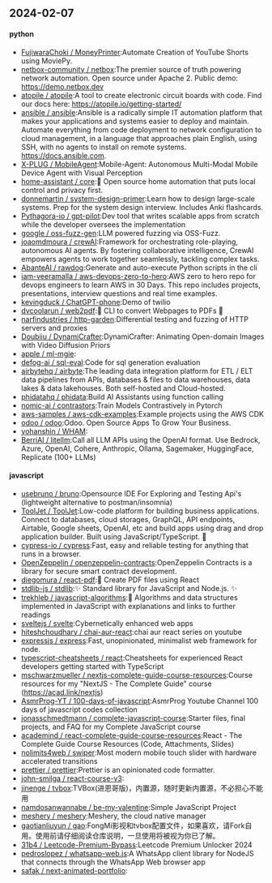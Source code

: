 ## 2024-02-07

#### python
* [FujiwaraChoki / MoneyPrinter](https://github.com/FujiwaraChoki/MoneyPrinter):Automate Creation of YouTube Shorts using MoviePy.
* [netbox-community / netbox](https://github.com/netbox-community/netbox):The premier source of truth powering network automation. Open source under Apache 2. Public demo: https://demo.netbox.dev
* [atopile / atopile](https://github.com/atopile/atopile):A tool to create electronic circuit boards with code. Find our docs here: https://atopile.io/getting-started/
* [ansible / ansible](https://github.com/ansible/ansible):Ansible is a radically simple IT automation platform that makes your applications and systems easier to deploy and maintain. Automate everything from code deployment to network configuration to cloud management, in a language that approaches plain English, using SSH, with no agents to install on remote systems. https://docs.ansible.com.
* [X-PLUG / MobileAgent](https://github.com/X-PLUG/MobileAgent):Mobile-Agent: Autonomous Multi-Modal Mobile Device Agent with Visual Perception
* [home-assistant / core](https://github.com/home-assistant/core):🏡 Open source home automation that puts local control and privacy first.
* [donnemartin / system-design-primer](https://github.com/donnemartin/system-design-primer):Learn how to design large-scale systems. Prep for the system design interview. Includes Anki flashcards.
* [Pythagora-io / gpt-pilot](https://github.com/Pythagora-io/gpt-pilot):Dev tool that writes scalable apps from scratch while the developer oversees the implementation
* [google / oss-fuzz-gen](https://github.com/google/oss-fuzz-gen):LLM powered fuzzing via OSS-Fuzz.
* [joaomdmoura / crewAI](https://github.com/joaomdmoura/crewAI):Framework for orchestrating role-playing, autonomous AI agents. By fostering collaborative intelligence, CrewAI empowers agents to work together seamlessly, tackling complex tasks.
* [AbanteAI / rawdog](https://github.com/AbanteAI/rawdog):Generate and auto-execute Python scripts in the cli
* [iam-veeramalla / aws-devops-zero-to-hero](https://github.com/iam-veeramalla/aws-devops-zero-to-hero):AWS zero to hero repo for devops engineers to learn AWS in 30 Days. This repo includes projects, presentations, interview questions and real time examples.
* [kevingduck / ChatGPT-phone](https://github.com/kevingduck/ChatGPT-phone):Demo of twilio
* [dvcoolarun / web2pdf](https://github.com/dvcoolarun/web2pdf):🔄 CLI to convert Webpages to PDFs 🚀
* [narfindustries / http-garden](https://github.com/narfindustries/http-garden):Differential testing and fuzzing of HTTP servers and proxies
* [Doubiiu / DynamiCrafter](https://github.com/Doubiiu/DynamiCrafter):DynamiCrafter: Animating Open-domain Images with Video Diffusion Priors
* [apple / ml-mgie](https://github.com/apple/ml-mgie):
* [defog-ai / sql-eval](https://github.com/defog-ai/sql-eval):Code for sql generation evaluation
* [airbytehq / airbyte](https://github.com/airbytehq/airbyte):The leading data integration platform for ETL / ELT data pipelines from APIs, databases & files to data warehouses, data lakes & data lakehouses. Both self-hosted and Cloud-hosted.
* [phidatahq / phidata](https://github.com/phidatahq/phidata):Build AI Assistants using function calling
* [nomic-ai / contrastors](https://github.com/nomic-ai/contrastors):Train Models Contrastively in Pytorch
* [aws-samples / aws-cdk-examples](https://github.com/aws-samples/aws-cdk-examples):Example projects using the AWS CDK
* [odoo / odoo](https://github.com/odoo/odoo):Odoo. Open Source Apps To Grow Your Business.
* [yohanshin / WHAM](https://github.com/yohanshin/WHAM):
* [BerriAI / litellm](https://github.com/BerriAI/litellm):Call all LLM APIs using the OpenAI format. Use Bedrock, Azure, OpenAI, Cohere, Anthropic, Ollama, Sagemaker, HuggingFace, Replicate (100+ LLMs)

#### javascript
* [usebruno / bruno](https://github.com/usebruno/bruno):Opensource IDE For Exploring and Testing Api's (lightweight alternative to postman/insomnia)
* [ToolJet / ToolJet](https://github.com/ToolJet/ToolJet):Low-code platform for building business applications. Connect to databases, cloud storages, GraphQL, API endpoints, Airtable, Google sheets, OpenAI, etc and build apps using drag and drop application builder. Built using JavaScript/TypeScript. 🚀
* [cypress-io / cypress](https://github.com/cypress-io/cypress):Fast, easy and reliable testing for anything that runs in a browser.
* [OpenZeppelin / openzeppelin-contracts](https://github.com/OpenZeppelin/openzeppelin-contracts):OpenZeppelin Contracts is a library for secure smart contract development.
* [diegomura / react-pdf](https://github.com/diegomura/react-pdf):📄 Create PDF files using React
* [stdlib-js / stdlib](https://github.com/stdlib-js/stdlib):✨ Standard library for JavaScript and Node.js. ✨
* [trekhleb / javascript-algorithms](https://github.com/trekhleb/javascript-algorithms):📝 Algorithms and data structures implemented in JavaScript with explanations and links to further readings
* [sveltejs / svelte](https://github.com/sveltejs/svelte):Cybernetically enhanced web apps
* [hiteshchoudhary / chai-aur-react](https://github.com/hiteshchoudhary/chai-aur-react):chai aur react series on youtube
* [expressjs / express](https://github.com/expressjs/express):Fast, unopinionated, minimalist web framework for node.
* [typescript-cheatsheets / react](https://github.com/typescript-cheatsheets/react):Cheatsheets for experienced React developers getting started with TypeScript
* [mschwarzmueller / nextjs-complete-guide-course-resources](https://github.com/mschwarzmueller/nextjs-complete-guide-course-resources):Course resources for my "NextJS - The Complete Guide" course (https://acad.link/nextjs)
* [AsmrProg-YT / 100-days-of-javascript](https://github.com/AsmrProg-YT/100-days-of-javascript):AsmrProg Youtube Channel 100 days of javascript codes collection
* [jonasschmedtmann / complete-javascript-course](https://github.com/jonasschmedtmann/complete-javascript-course):Starter files, final projects, and FAQ for my Complete JavaScript course
* [academind / react-complete-guide-course-resources](https://github.com/academind/react-complete-guide-course-resources):React - The Complete Guide Course Resources (Code, Attachments, Slides)
* [nolimits4web / swiper](https://github.com/nolimits4web/swiper):Most modern mobile touch slider with hardware accelerated transitions
* [prettier / prettier](https://github.com/prettier/prettier):Prettier is an opinionated code formatter.
* [john-smilga / react-course-v3](https://github.com/john-smilga/react-course-v3):
* [jinenge / tvbox](https://github.com/jinenge/tvbox):TVBox(进恩哥版)，内置源，随时更新内置源，不必担心不能用
* [namdosanwannabe / be-my-valentine](https://github.com/namdosanwannabe/be-my-valentine):Simple JavaScript Project
* [meshery / meshery](https://github.com/meshery/meshery):Meshery, the cloud native manager
* [gaotianliuyun / gao](https://github.com/gaotianliuyun/gao):FongMi影视和tvbox配置文件，如果喜欢，请Fork自用。使用前请仔细阅读仓库说明，一旦使用将被视为你已了解。
* [31b4 / Leetcode-Premium-Bypass](https://github.com/31b4/Leetcode-Premium-Bypass):Leetcode Premium Unlocker 2024
* [pedroslopez / whatsapp-web.js](https://github.com/pedroslopez/whatsapp-web.js):A WhatsApp client library for NodeJS that connects through the WhatsApp Web browser app
* [safak / next-animated-portfolio](https://github.com/safak/next-animated-portfolio):
